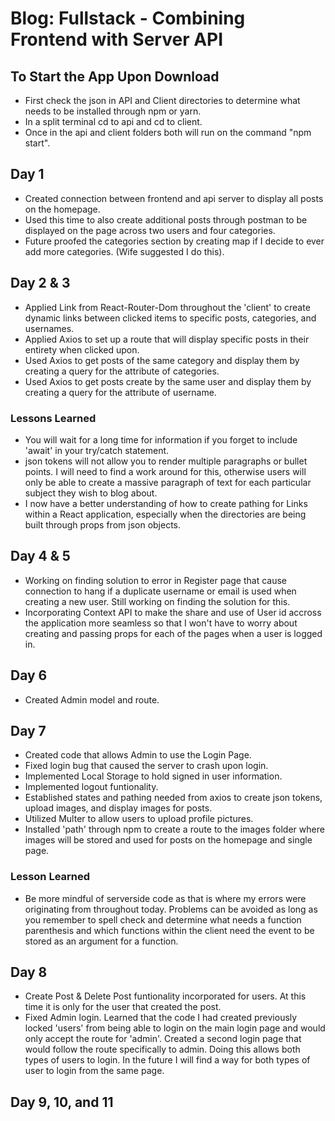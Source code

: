 # Blog: Fullstack - Combining Frontend with Server API

## To Start the App Upon Download
- First check the json in API and Client directories to determine what needs to be installed through npm or yarn.
- In a split terminal cd to api and cd to client.
- Once in the api and client folders both will run on the command "npm start".

## Day 1
- Created connection between frontend and api server to display all posts on the homepage.
- Used this time to also create additional posts through postman to be displayed on the page across two users and four categories.
- Future proofed the categories section by creating map if I decide to ever add more categories. (Wife suggested I do this).

## Day 2 & 3
- Applied Link from React-Router-Dom throughout the 'client' to create dynamic links between clicked items to specific posts, categories, and usernames.
- Applied Axios to set up a route that will display specific posts in their entirety when clicked upon.
- Used Axios to get posts of the same category and display them by creating a query for the attribute of categories.
- Used Axios to get posts create by the same user and display them by creating a query for the attribute of username.

### Lessons Learned
- You will wait for a long time for information if you forget to include 'await' in your try/catch statement.
- json tokens will not allow you to render multiple paragraphs or bullet points. I will need to find a work around for this, otherwise users will only be able to create a massive paragraph of text for each particular subject they wish to blog about.
- I now have a better understanding of how to create pathing for Links within a React application, especially when the directories are being built through props from json objects.

## Day 4 & 5
- Working on finding solution to error in Register page that cause connection to hang if a duplicate username or email is used when creating a new user. Still working on finding the solution for this.
- Incorporating Context API to make the share and use of User id accross the application more seamless so that I won't have to worry about creating and passing props for each of the pages when a user is logged in.

## Day 6
- Created Admin model and route.

## Day 7
- Created code that allows Admin to use the Login Page.
- Fixed login bug that caused the server to crash upon login.
- Implemented Local Storage to hold signed in user information.
- Implemented logout funtionality.
- Established states and pathing needed from axios to create json tokens, upload images, and display images for posts.
- Utilized Multer to allow users to  upload profile pictures.
- Installed 'path' through npm to create a route to the images folder where images will be stored and used for posts on the homepage and single page.

### Lesson Learned
- Be more mindful of serverside code as that is where my errors were originating from throughout today. Problems can be avoided as long as you remember to spell check and determine what needs a function parenthesis and which functions within the client need the event to be stored as an argument for a function.

## Day 8
- Create Post & Delete Post funtionality incorporated for users. At this time it is only for the user that created the post.
- Fixed Admin login. Learned that the code I had created previously locked 'users' from being able to login on the main login page and would only accept the route for 'admin'. Created a second login page that would follow the route specifically to admin. Doing this allows both types of users to login. In the future I will find a way for both types of user to login from the same page.

## Day 9, 10, and 11
